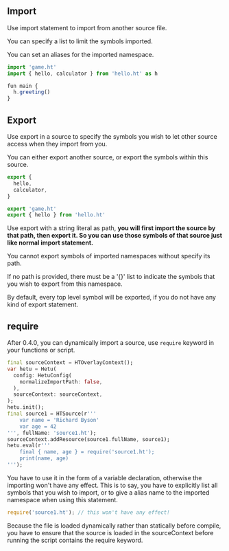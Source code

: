 ## Import

Use import statement to import from another source file.

You can specify a list to limit the symbols imported.

You can set an aliases for the imported namespace.

```javascript
import 'game.ht'
import { hello, calculator } from 'hello.ht' as h

fun main {
  h.greeting()
}
```

## Export

Use export in a source to specify the symbols you wish to let other source access when they import from you.

You can either export another source, or export the symbols within this source.

```javascript
export {
  hello,
  calculator,
}

export 'game.ht'
export { hello } from 'hello.ht'
```

Use export with a string literal as path, **you will first import the source by that path, then export it. So you can use those symbols of that source just like normal import statement.**

You cannot export symbols of imported namespaces without specify its path.

If no path is provided, there must be a '{}' list to indicate the symbols that you wish to export from this namespace.

By default, every top level symbol will be exported, if you do not have any kind of export statement.

## require

After 0.4.0, you can dynamically import a source, use `require` keyword in your functions or script.

```dart
final sourceContext = HTOverlayContext();
var hetu = Hetu(
  config: HetuConfig(
    normalizeImportPath: false,
  ),
  sourceContext: sourceContext,
);
hetu.init();
final source1 = HTSource(r'''
    var name = 'Richard Byson'
    var age = 42
''', fullName: 'source1.ht');
sourceContext.addResource(source1.fullName, source1);
hetu.eval(r'''
    final { name, age } = require('source1.ht');
    print(name, age)
''');
```

You have to use it in the form of a variable declaration, otherwise the importing won't have any effect. This is to say, you have to explicitly list all symbols that you wish to import, or to give a alias name to the imported namespace when using this statement.

```javascript
require('source1.ht'); // this won't have any effect!
```

Because the file is loaded dynamically rather than statically before compile, you have to ensure that the source is loaded in the sourceContext before running the script contains the require keyword.
